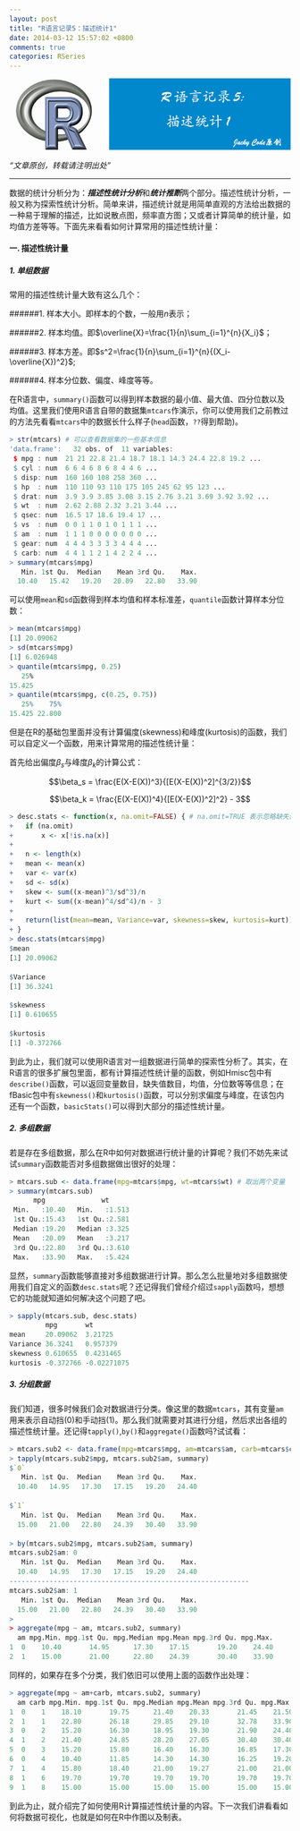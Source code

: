 ```yaml
---
layout: post
title: "R语言记录5：描述统计1"
date: 2014-03-12 15:57:02 +0800
comments: true
categories: RSeries
---
```

![aritical 8](/images/artical/artical8.jpg)
<!-- more -->

*“文章原创，转载请注明出处”*

***

数据的统计分析分为：***描述性统计分析***和***统计推断***两个部分。描述性统计分析，一般又称为探索性统计分析。简单来讲，描述统计就是用简单直观的方法给出数据的一种易于理解的描述，比如说散点图，频率直方图；又或者计算简单的统计量，如均值方差等等。下面先来看看如何计算常用的描述性统计量：

#### 一. 描述性统计量

##### 1. 单组数据
常用的描述性统计量大致有这么几个：

######1. 样本大小。即样本的个数，一般用$n$表示；

######2. 样本均值。即$\overline{X}=\frac{1}{n}\sum_{i=1}^{n}{X_i}$；

######3. 样本方差。即$s^2=\frac{1}{n}\sum_{i=1}^{n}{(X_i-\overline{X})^2}$;

######4. 样本分位数、偏度、峰度等等。

在R语言中，`summary()`函数可以得到样本数据的最小值、最大值、四分位数以及均值。这里我们使用R语言自带的数据集`mtcars`作演示，你可以使用我们之前教过的方法先看看`mtcars`中的数据长什么样子(`head`函数，`??`得到帮助)。

``` r descriptive_statistics1.R https://github.com/JackyCode/RSeries
> str(mtcars) # 可以查看数据集的一些基本信息
'data.frame':	32 obs. of  11 variables:
 $ mpg : num  21 21 22.8 21.4 18.7 18.1 14.3 24.4 22.8 19.2 ...
 $ cyl : num  6 6 4 6 8 6 8 4 4 6 ...
 $ disp: num  160 160 108 258 360 ...
 $ hp  : num  110 110 93 110 175 105 245 62 95 123 ...
 $ drat: num  3.9 3.9 3.85 3.08 3.15 2.76 3.21 3.69 3.92 3.92 ...
 $ wt  : num  2.62 2.88 2.32 3.21 3.44 ...
 $ qsec: num  16.5 17 18.6 19.4 17 ...
 $ vs  : num  0 0 1 1 0 1 0 1 1 1 ...
 $ am  : num  1 1 1 0 0 0 0 0 0 0 ...
 $ gear: num  4 4 4 3 3 3 3 4 4 4 ...
 $ carb: num  4 4 1 1 2 1 4 2 2 4 ...
> summary(mtcars$mpg)
   Min. 1st Qu.  Median    Mean 3rd Qu.    Max. 
  10.40   15.42   19.20   20.09   22.80   33.90 
```

可以使用`mean`和`sd`函数得到样本均值和样本标准差，`quantile`函数计算样本分位数：

``` r descriptive_statistics1.R https://github.com/JackyCode/RSeries
> mean(mtcars$mpg)
[1] 20.09062
> sd(mtcars$mpg)
[1] 6.026948
> quantile(mtcars$mpg, 0.25)
   25% 
15.425 
> quantile(mtcars$mpg, c(0.25, 0.75))
   25%    75% 
15.425 22.800 
```

但是在R的基础包里面并没有计算偏度(skewness)和峰度(kurtosis)的函数，我们可以自定义一个函数，用来计算常用的描述性统计量：

首先给出偏度$\beta_s$与峰度$\beta_k$的计算公式：

$$\beta_s = \frac{E(X-E(X))^3}{[E(X-E(X))^2]^{3/2}}$$

$$\beta_k = \frac{E(X-E(X))^4}{[E(X-E(X))^2]^2} - 3$$

``` r descriptive_statistics1.R https://github.com/JackyCode/RSeries
> desc.stats <- function(x, na.omit=FALSE) { # na.omit=TRUE 表示忽略缺失值
+ 	if (na.omit)
+ 		x <- x[!is.na(x)]
+ 	
+ 	n <- length(x)
+ 	mean <- mean(x)
+ 	var <- var(x)
+ 	sd <- sd(x)
+ 	skew <- sum((x-mean)^3/sd^3)/n
+ 	kurt <- sum((x-mean)^4/sd^4)/n - 3
+ 	
+ 	return(list(mean=mean, Variance=var, skewness=skew, kurtosis=kurt))
+ }
> desc.stats(mtcars$mpg)
$mean
[1] 20.09062

$Variance
[1] 36.3241

$skewness
[1] 0.610655

$kurtosis
[1] -0.372766
```

到此为止，我们就可以使用R语言对一组数据进行简单的探索性分析了。其实，在R语言的很多扩展包里面，都有计算描述性统计量的函数，例如Hmisc包中有`describe()`函数，可以返回变量数目，缺失值数目，均值，分位数等等信息；在fBasic包中有`skewness()`和`kurtosis()`函数，可以分别求偏度与峰度，在该包内还有一个函数，`basicStats()`可以得到大部分的描述性统计量。

##### 2. 多组数据
若是存在多组数据，那么在R中如何对数据进行统计量的计算呢？我们不妨先来试试`summary`函数能否对多组数据做出很好的处理：

``` r descriptive_statistics1.R https://github.com/JackyCode/RSeries
> mtcars.sub <- data.frame(mpg=mtcars$mpg, wt=mtcars$wt) # 取出两个变量
> summary(mtcars.sub)
      mpg              wt       
 Min.   :10.40   Min.   :1.513  
 1st Qu.:15.43   1st Qu.:2.581  
 Median :19.20   Median :3.325  
 Mean   :20.09   Mean   :3.217  
 3rd Qu.:22.80   3rd Qu.:3.610  
 Max.   :33.90   Max.   :5.424
```

显然，`summary`函数能够直接对多组数据进行计算。那么怎么批量地对多组数据使用我们自定义的函数`desc.stats`呢？还记得我们曾经介绍过`sapply`函数吗，想想它的功能就知道如何解决这个问题了吧。

``` r descriptive_statistics1.R https://github.com/JackyCode/RSeries
> sapply(mtcars.sub, desc.stats)
         mpg       wt         
mean     20.09062  3.21725    
Variance 36.3241   0.957379   
skewness 0.610655  0.4231465  
kurtosis -0.372766 -0.02271075
```

##### 3. 分组数据
我们知道，很多时候我们会对数据进行分类。像这里的数据`mtcars`，其有变量`am`用来表示自动挡(0)和手动挡(1)。那么我们就需要对其进行分组，然后求出各组的描述性统计量。还记得`tapply()`,`by()`和`aggregate()`函数吗?试试看：

``` r descriptive_statistics1.R https://github.com/JackyCode/RSeries
> mtcars.sub2 <- data.frame(mpg=mtcars$mpg, am=mtcars$am, carb=mtcars$carb)
> tapply(mtcars.sub2$mpg, mtcars.sub2$am, summary)
$`0`
   Min. 1st Qu.  Median    Mean 3rd Qu.    Max. 
  10.40   14.95   17.30   17.15   19.20   24.40 

$`1`
   Min. 1st Qu.  Median    Mean 3rd Qu.    Max. 
  15.00   21.00   22.80   24.39   30.40   33.90 

> by(mtcars.sub2$mpg, mtcars.sub2$am, summary)
mtcars.sub2$am: 0
   Min. 1st Qu.  Median    Mean 3rd Qu.    Max. 
  10.40   14.95   17.30   17.15   19.20   24.40 
------------------------------------------------------------ 
mtcars.sub2$am: 1
   Min. 1st Qu.  Median    Mean 3rd Qu.    Max. 
  15.00   21.00   22.80   24.39   30.40   33.90 
>
> aggregate(mpg ~ am, mtcars.sub2, summary)
  am mpg.Min. mpg.1st Qu. mpg.Median mpg.Mean mpg.3rd Qu. mpg.Max.
1  0    10.40       14.95      17.30    17.15       19.20    24.40
2  1    15.00       21.00      22.80    24.39       30.40    33.90
```
同样的，如果存在多个分类，我们依旧可以使用上面的函数作出处理：

``` r descriptive_statistics1.R https://github.com/JackyCode/RSeries
> aggregate(mpg ~ am+carb, mtcars.sub2, summary)
  am carb mpg.Min. mpg.1st Qu. mpg.Median mpg.Mean mpg.3rd Qu. mpg.Max.
1  0    1    18.10       19.75      21.40    20.33       21.45    21.50
2  1    1    22.80       26.18      29.85    29.10       32.78    33.90
3  0    2    15.20       16.30      18.95    19.30       21.90    24.40
4  1    2    21.40       24.85      28.20    27.05       30.40    30.40
5  0    3    15.20       15.80      16.40    16.30       16.85    17.30
6  0    4    10.40       11.85      14.30    14.30       16.25    19.20
7  1    4    15.80       18.40      21.00    19.27       21.00    21.00
8  1    6    19.70       19.70      19.70    19.70       19.70    19.70
9  1    8    15.00       15.00      15.00    15.00       15.00    15.00
```

到此为止，就介绍完了如何使用R计算描述性统计量的内容。下一次我们讲看看如何将数据可视化，也就是如何在R中作图以及制表。


